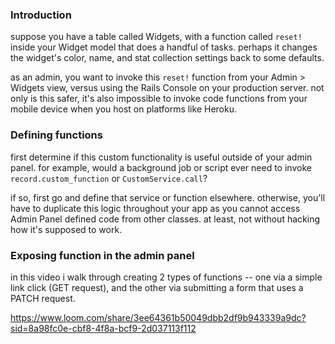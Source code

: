 ### Introduction

suppose you have a table called Widgets, with a function called `reset!` inside your Widget model that does a handful of tasks. perhaps it changes the widget's color, name, and stat collection settings back to some defaults.

as an admin, you want to invoke this `reset!` function from your Admin > Widgets view, versus using the Rails Console on your production server. not only is this safer, it's also impossible to invoke code functions from your mobile device when you host on platforms like Heroku.

### Defining functions

first determine if this custom functionality is useful outside of your admin panel. for example, would a background job or script ever need to invoke `record.custom_function` or `CustomService.call`? 

if so, first go and define that service or function elsewhere. otherwise, you'll have to duplicate this logic throughout your app as you cannot access Admin Panel defined code from other classes. at least, not without hacking how it's supposed to work.

### Exposing function in the admin panel

in this video i walk through creating 2 types of functions -- one via a simple link click (GET request), and the other via submitting a form that uses a PATCH request.

https://www.loom.com/share/3ee64361b50049dbb2df9b943339a9dc?sid=8a98fc0e-cbf8-4f8a-bcf9-2d037113f112
